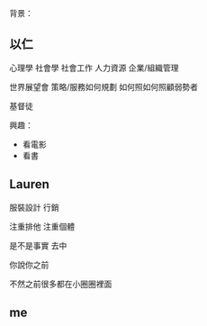 背景：

## 以仁
心理學
社會學
社會工作
人力資源
企業/組織管理

世界展望會
策略/服務如何規劃
如何照如何照顧弱勢者

基督徒

興趣：
- 看電影
- 看書

## Lauren

服裝設計
行銷

注重排他
注重個體

是不是事實
去中

你說你之前

不然之前很多都在小圈圈裡面
## me
